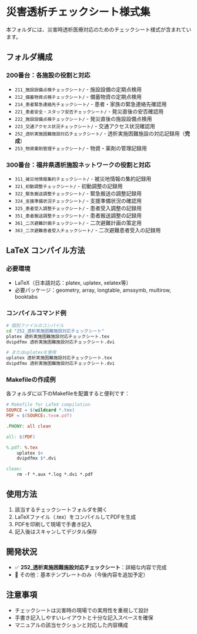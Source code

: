 # 災害透析チェックシート様式集

本フォルダには、災害時透析医療対応のためのチェックシート様式が含まれています。

## フォルダ構成

### 200番台：各施設の役割と対応

- `211_施設設備点検チェックシート/` - 施設設備の定期点検用
- `212_備蓄物資点検チェックシート/` - 備蓄物資の定期点検用
- `214_患者緊急連絡先チェックシート/` - 患者・家族の緊急連絡先確認用
- `221_患者安全・スタッフ安否チェックシート/` - 発災直後の安否確認用
- `222_施設設備点検チェックシート/` - 発災直後の施設設備点検用
- `223_交通アクセス状況チェックシート/` - 交通アクセス状況確認用
- `252_透析実施困難施設対応チェックシート/` - 透析実施困難施設の対応記録用（**完成**）
- `253_物資薬剤管理チェックシート/` - 物資・薬剤の管理記録用

### 300番台：福井県透析施設ネットワークの役割と対応

- `311_被災地情報集約チェックシート/` - 被災地情報の集約記録用
- `321_初動調整チェックシート/` - 初動調整の記録用
- `322_緊急搬送調整チェックシート/` - 緊急搬送の調整記録用
- `324_支援準備状況チェックシート/` - 支援準備状況の確認用
- `325_患者受入調整チェックシート/` - 患者受入調整の記録用
- `351_患者搬送調整チェックシート/` - 患者搬送調整の記録用
- `361_二次避難計画チェックシート/` - 二次避難計画の策定用
- `363_二次避難患者受入チェックシート/` - 二次避難患者受入の記録用

## LaTeX コンパイル方法

### 必要環境
- LaTeX（日本語対応：platex, uplatex, xelatex等）
- 必要パッケージ：geometry, array, longtable, amssymb, multirow, booktabs

### コンパイルコマンド例

```bash
# 個別ファイルのコンパイル
cd "252_透析実施困難施設対応チェックシート"
platex 透析実施困難施設対応チェックシート.tex
dvipdfmx 透析実施困難施設対応チェックシート.dvi

# またはuplatexを使用
uplatex 透析実施困難施設対応チェックシート.tex
dvipdfmx 透析実施困難施設対応チェックシート.dvi
```

### Makefileの作成例

各フォルダに以下のMakefileを配置すると便利です：

```makefile
# Makefile for LaTeX compilation
SOURCE = $(wildcard *.tex)
PDF = $(SOURCE:.tex=.pdf)

.PHONY: all clean

all: $(PDF)

%.pdf: %.tex
	uplatex $<
	dvipdfmx $*.dvi

clean:
	rm -f *.aux *.log *.dvi *.pdf
```

## 使用方法

1. 該当するチェックシートフォルダを開く
2. LaTeXファイル（.tex）をコンパイルしてPDFを生成
3. PDFを印刷して現場で手書き記入
4. 記入後はスキャンしてデジタル保存

## 開発状況

- ✅ **252_透析実施困難施設対応チェックシート**：詳細な内容で完成
- 🔄 その他：基本テンプレートのみ（今後内容を追加予定）

## 注意事項

- チェックシートは災害時の現場での実用性を重視して設計
- 手書き記入しやすいレイアウトと十分な記入スペースを確保
- マニュアルの該当セクションと対応した内容構成
